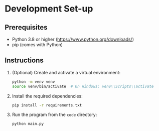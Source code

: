 # Development Set-up
## Prerequisites
* Python 3.8 or higher (https://www.python.org/downloads/)
* pip (comes with Python)
## Instructions

1. (Optional) Create and activate a virtual environment:
    ```sh
    python -m venv venv
    source venv/bin/activate  # On Windows: venv\\Scripts\\activate
    ```

2. Install the required dependencies:
    ```sh
    pip install -r requirements.txt
    ```

3. Run the program from the `code` directory:
    ```sh
    python main.py
    ```
